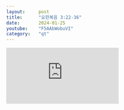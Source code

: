 ```yaml
---
layout:     post
title:      "요한복음 3:22-36"
date:       2024-01-25
youtube:    "F5AAbWobuVI"
category:   "qt"
---
```


<div class="youtube margin-large">
    <iframe src="https://www.youtube.com/embed/F5AAbWobuVI" title="YouTube video player" frameborder="0" allow="accelerometer; autoplay; clipboard-write; encrypted-media; gyroscope; picture-in-picture; web-share" allowfullscreen></iframe>
</div>